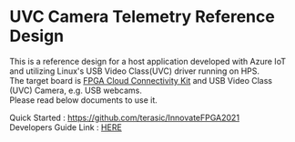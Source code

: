# UVC Camera Telemetry Reference Design

This is a reference design for a host application developed with Azure IoT and utilizing Linux's USB Video Class(UVC) driver running on HPS.  
The target board is [FPGA Cloud Connectivity Kit][LINK_FCCK] and USB Video Class (UVC) Camera, e.g. USB webcams.  
Please read below documents to use it.

Quick Started : <https://github.com/terasic/InnovateFPGA2021>  
Developers Guide Link : [HERE](module06-uvc-enablement-guide.md)


[LINK_FCCK]: https://www.terasic.com.tw/cgi-bin/page/archive.pl?Language=English&CategoryNo=162&No=993
